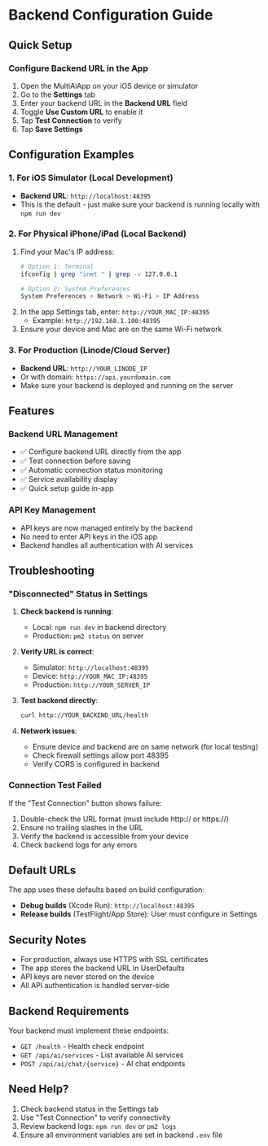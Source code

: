 # Backend Configuration Guide

## Quick Setup

### Configure Backend URL in the App

1. Open the MultiAiApp on your iOS device or simulator
2. Go to the **Settings** tab
3. Enter your backend URL in the **Backend URL** field
4. Toggle **Use Custom URL** to enable it
5. Tap **Test Connection** to verify
6. Tap **Save Settings**

## Configuration Examples

### 1. For iOS Simulator (Local Development)
- **Backend URL**: `http://localhost:48395`
- This is the default - just make sure your backend is running locally with `npm run dev`

### 2. For Physical iPhone/iPad (Local Backend)
1. Find your Mac's IP address:
   ```bash
   # Option 1: Terminal
   ifconfig | grep "inet " | grep -v 127.0.0.1
   
   # Option 2: System Preferences
   System Preferences > Network > Wi-Fi > IP Address
   ```
2. In the app Settings tab, enter: `http://YOUR_MAC_IP:48395`
   - Example: `http://192.168.1.100:48395`
3. Ensure your device and Mac are on the same Wi-Fi network

### 3. For Production (Linode/Cloud Server)
- **Backend URL**: `http://YOUR_LINODE_IP`
- Or with domain: `https://api.yourdomain.com`
- Make sure your backend is deployed and running on the server

## Features

### Backend URL Management
- ✅ Configure backend URL directly from the app
- ✅ Test connection before saving
- ✅ Automatic connection status monitoring
- ✅ Service availability display
- ✅ Quick setup guide in-app

### API Key Management
- API keys are now managed entirely by the backend
- No need to enter API keys in the iOS app
- Backend handles all authentication with AI services

## Troubleshooting

### "Disconnected" Status in Settings

1. **Check backend is running**:
   - Local: `npm run dev` in backend directory
   - Production: `pm2 status` on server

2. **Verify URL is correct**:
   - Simulator: `http://localhost:48395`
   - Device: `http://YOUR_MAC_IP:48395`
   - Production: `http://YOUR_SERVER_IP`

3. **Test backend directly**:
   ```bash
   curl http://YOUR_BACKEND_URL/health
   ```

4. **Network issues**:
   - Ensure device and backend are on same network (for local testing)
   - Check firewall settings allow port 48395
   - Verify CORS is configured in backend

### Connection Test Failed

If the "Test Connection" button shows failure:
1. Double-check the URL format (must include http:// or https://)
2. Ensure no trailing slashes in the URL
3. Verify the backend is accessible from your device
4. Check backend logs for any errors

## Default URLs

The app uses these defaults based on build configuration:
- **Debug builds** (Xcode Run): `http://localhost:48395`
- **Release builds** (TestFlight/App Store): User must configure in Settings

## Security Notes

- For production, always use HTTPS with SSL certificates
- The app stores the backend URL in UserDefaults
- API keys are never stored on the device
- All API authentication is handled server-side

## Backend Requirements

Your backend must implement these endpoints:
- `GET /health` - Health check endpoint
- `GET /api/ai/services` - List available AI services
- `POST /api/ai/chat/{service}` - AI chat endpoints

## Need Help?

1. Check backend status in the Settings tab
2. Use "Test Connection" to verify connectivity
3. Review backend logs: `npm run dev` or `pm2 logs`
4. Ensure all environment variables are set in backend `.env` file